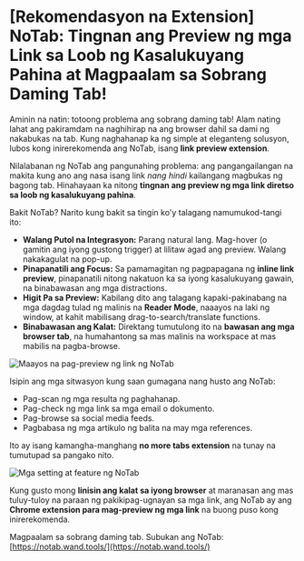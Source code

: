 # [Rekomendasyon na Extension] NoTab: Tingnan ang Preview ng mga Link sa Loob ng Kasalukuyang Pahina at Magpaalam sa Sobrang Daming Tab!

Aminin na natin: totoong problema ang sobrang daming tab! Alam nating lahat ang pakiramdam na naghihirap na ang browser dahil sa dami ng nakabukas na tab. Kung naghahanap ka ng simple at eleganteng solusyon, lubos kong inirerekomenda ang NoTab, isang **link preview extension**.

Nilalabanan ng NoTab ang pangunahing problema: ang pangangailangan na makita kung ano ang nasa isang link *nang hindi* kailangang magbukas ng bagong tab. Hinahayaan ka nitong **tingnan ang preview ng mga link diretso sa loob ng kasalukuyang pahina**.

Bakit NoTab? Narito kung bakit sa tingin ko'y talagang namumukod-tangi ito:

*   **Walang Putol na Integrasyon:** Parang natural lang. Mag-hover (o gamitin ang iyong gustong trigger) at lilitaw agad ang preview. Walang nakakagulat na pop-up.
*   **Pinapanatili ang Focus:** Sa pamamagitan ng pagpapagana ng **inline link preview**, pinapanatili nitong nakatuon ka sa iyong kasalukuyang gawain, na binabawasan ang mga distractions.
*   **Higit Pa sa Preview:** Kabilang dito ang talagang kapaki-pakinabang na mga dagdag tulad ng malinis na **Reader Mode**, naaayos na laki ng window, at kahit mabilisang drag-to-search/translate functions.
*   **Binabawasan ang Kalat:** Direktang tumutulong ito na **bawasan ang mga browser tab**, na humahantong sa mas malinis na workspace at mas mabilis na pagba-browse.

![Maayos na pag-preview ng link ng NoTab](images/notab1.png)

Isipin ang mga sitwasyon kung saan gumagana nang husto ang NoTab:
*   Pag-scan ng mga resulta ng paghahanap.
*   Pag-check ng mga link sa mga email o dokumento.
*   Pag-browse sa social media feeds.
*   Pagbabasa ng mga artikulo ng balita na may mga references.

Ito ay isang kamangha-manghang **no more tabs extension** na tunay na tumutupad sa pangako nito.

![Mga setting at feature ng NoTab](images/notab2.png)

Kung gusto mong **linisin ang kalat sa iyong browser** at maranasan ang mas tuluy-tuloy na paraan ng pakikipag-ugnayan sa mga link, ang NoTab ay ang **Chrome extension para mag-preview ng mga link** na buong puso kong inirerekomenda.

Magpaalam sa sobrang daming tab. Subukan ang NoTab: [https://notab.wand.tools/](https://notab.wand.tools/)
